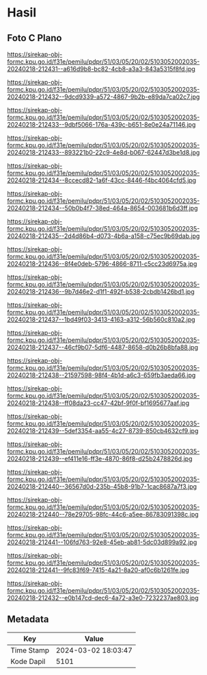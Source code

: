 # Hasil

## Foto C Plano

https://sirekap-obj-formc.kpu.go.id/f31e/pemilu/pdpr/51/03/05/20/02/5103052002035-20240218-212431--a616d9b8-bc82-4cb8-a3a3-843a5315f8fd.jpg

https://sirekap-obj-formc.kpu.go.id/f31e/pemilu/pdpr/51/03/05/20/02/5103052002035-20240218-212432--9dcd9339-a572-4867-9b2b-e89da7ca02c7.jpg

https://sirekap-obj-formc.kpu.go.id/f31e/pemilu/pdpr/51/03/05/20/02/5103052002035-20240218-212433--9dbf5066-176a-439c-b651-8e0e24a71146.jpg

https://sirekap-obj-formc.kpu.go.id/f31e/pemilu/pdpr/51/03/05/20/02/5103052002035-20240218-212433--893221b0-22c9-4e8d-b067-62447d3be1d8.jpg

https://sirekap-obj-formc.kpu.go.id/f31e/pemilu/pdpr/51/03/05/20/02/5103052002035-20240218-212434--8ccecd82-1a6f-43cc-8446-f4bc4064cfd5.jpg

https://sirekap-obj-formc.kpu.go.id/f31e/pemilu/pdpr/51/03/05/20/02/5103052002035-20240218-212434--50b0b4f7-38ed-464a-8654-003681b6d3ff.jpg

https://sirekap-obj-formc.kpu.go.id/f31e/pemilu/pdpr/51/03/05/20/02/5103052002035-20240218-212435--2d4d86b4-d073-4b6a-a158-c75ec9b69dab.jpg

https://sirekap-obj-formc.kpu.go.id/f31e/pemilu/pdpr/51/03/05/20/02/5103052002035-20240218-212436--8f4e0deb-5796-4866-8711-c5cc23d6975a.jpg

https://sirekap-obj-formc.kpu.go.id/f31e/pemilu/pdpr/51/03/05/20/02/5103052002035-20240218-212436--9b7d46e2-d1f1-492f-b538-2cbdb1426bd1.jpg

https://sirekap-obj-formc.kpu.go.id/f31e/pemilu/pdpr/51/03/05/20/02/5103052002035-20240218-212437--1bd49f03-3413-4163-a312-56b560c810a2.jpg

https://sirekap-obj-formc.kpu.go.id/f31e/pemilu/pdpr/51/03/05/20/02/5103052002035-20240218-212437--46cf9b07-5df6-4487-8658-d0b26b8bfa88.jpg

https://sirekap-obj-formc.kpu.go.id/f31e/pemilu/pdpr/51/03/05/20/02/5103052002035-20240218-212438--21597598-98f4-4b1d-a6c3-659fb3aeda66.jpg

https://sirekap-obj-formc.kpu.go.id/f31e/pemilu/pdpr/51/03/05/20/02/5103052002035-20240218-212438--ff08da23-cc47-42bf-9f0f-bf1695677aaf.jpg

https://sirekap-obj-formc.kpu.go.id/f31e/pemilu/pdpr/51/03/05/20/02/5103052002035-20240218-212439--5def3354-aa55-4c27-8739-850cb4632cf9.jpg

https://sirekap-obj-formc.kpu.go.id/f31e/pemilu/pdpr/51/03/05/20/02/5103052002035-20240218-212439--ef411e16-ff3e-4870-86f8-d25b2478826d.jpg

https://sirekap-obj-formc.kpu.go.id/f31e/pemilu/pdpr/51/03/05/20/02/5103052002035-20240218-212440--36567d0d-235b-45b8-91b7-1cac8687a7f3.jpg

https://sirekap-obj-formc.kpu.go.id/f31e/pemilu/pdpr/51/03/05/20/02/5103052002035-20240218-212440--78e29705-98fc-44c6-a5ee-86783091398c.jpg

https://sirekap-obj-formc.kpu.go.id/f31e/pemilu/pdpr/51/03/05/20/02/5103052002035-20240218-212441--106fd763-92e8-45eb-ab81-5dc03d899a92.jpg

https://sirekap-obj-formc.kpu.go.id/f31e/pemilu/pdpr/51/03/05/20/02/5103052002035-20240218-212441--9fc83f69-7415-4a21-8a20-af0c6b1261fe.jpg

https://sirekap-obj-formc.kpu.go.id/f31e/pemilu/pdpr/51/03/05/20/02/5103052002035-20240218-212432--e0b147cd-dec6-4a72-a3e0-7232237ae803.jpg


## Metadata

| Key        | Value               |
| ---------- | ------------------- |
| Time Stamp | 2024-03-02 18:03:47 |
| Kode Dapil | 5101                |



